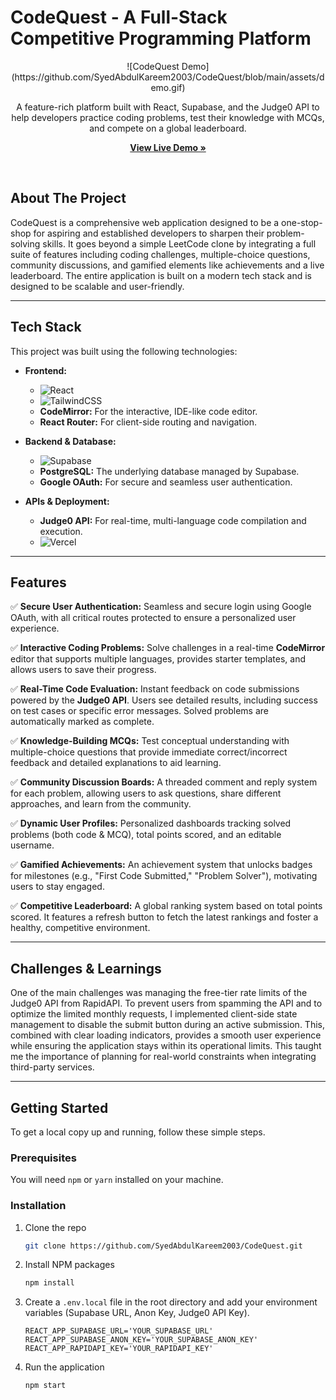 # CodeQuest - A Full-Stack Competitive Programming Platform

<p align="center">
  ![CodeQuest Demo]
  (https://github.com/SyedAbdulKareem2003/CodeQuest/blob/main/assets/demo.gif)
</p>

<p align="center">
  A feature-rich platform built with React, Supabase, and the Judge0 API to help developers practice coding problems, test their knowledge with MCQs, and compete on a global leaderboard.
</p>

<p align="center">
  <a href="https://codequest-gules.vercel.app/"><strong>View Live Demo »</strong></a>
</p>
<br>

## About The Project

CodeQuest is a comprehensive web application designed to be a one-stop-shop for aspiring and established developers to sharpen their problem-solving skills. It goes beyond a simple LeetCode clone by integrating a full suite of features including coding challenges, multiple-choice questions, community discussions, and gamified elements like achievements and a live leaderboard. The entire application is built on a modern tech stack and is designed to be scalable and user-friendly.

---

## Tech Stack

This project was built using the following technologies:

*   **Frontend:**
    *   ![React](https://img.shields.io/badge/react-%2320232a.svg?style=for-the-badge&logo=react&logoColor=%2361DAFB)
    *   ![TailwindCSS](https://img.shields.io/badge/tailwindcss-%2338B2AC.svg?style=for-the-badge&logo=tailwind-css&logoColor=white)
    *   **CodeMirror:** For the interactive, IDE-like code editor.
    *   **React Router:** For client-side routing and navigation.

*   **Backend & Database:**
    *   ![Supabase](https://img.shields.io/badge/Supabase-3ECF8E?style=for-the-badge&logo=supabase&logoColor=white)
    *   **PostgreSQL:** The underlying database managed by Supabase.
    *   **Google OAuth:** For secure and seamless user authentication.

*   **APIs & Deployment:**
    *   **Judge0 API:** For real-time, multi-language code compilation and execution.
    *   ![Vercel](https://img.shields.io/badge/vercel-%23000000.svg?style=for-the-badge&logo=vercel&logoColor=white)

---

## Features

✅ **Secure User Authentication:** Seamless and secure login using Google OAuth, with all critical routes protected to ensure a personalized user experience.

✅ **Interactive Coding Problems:** Solve challenges in a real-time **CodeMirror** editor that supports multiple languages, provides starter templates, and allows users to save their progress.

✅ **Real-Time Code Evaluation:** Instant feedback on code submissions powered by the **Judge0 API**. Users see detailed results, including success on test cases or specific error messages. Solved problems are automatically marked as complete.

✅ **Knowledge-Building MCQs:** Test conceptual understanding with multiple-choice questions that provide immediate correct/incorrect feedback and detailed explanations to aid learning.

✅ **Community Discussion Boards:** A threaded comment and reply system for each problem, allowing users to ask questions, share different approaches, and learn from the community.

✅ **Dynamic User Profiles:** Personalized dashboards tracking solved problems (both code & MCQ), total points scored, and an editable username.

✅ **Gamified Achievements:** An achievement system that unlocks badges for milestones (e.g., "First Code Submitted," "Problem Solver"), motivating users to stay engaged.

✅ **Competitive Leaderboard:** A global ranking system based on total points scored. It features a refresh button to fetch the latest rankings and foster a healthy, competitive environment.

---

## Challenges & Learnings

One of the main challenges was managing the free-tier rate limits of the Judge0 API from RapidAPI. To prevent users from spamming the API and to optimize the limited monthly requests, I implemented client-side state management to disable the submit button during an active submission. This, combined with clear loading indicators, provides a smooth user experience while ensuring the application stays within its operational limits. This taught me the importance of planning for real-world constraints when integrating third-party services.

---

## Getting Started

To get a local copy up and running, follow these simple steps.

### Prerequisites

You will need `npm` or `yarn` installed on your machine.

### Installation

1.  Clone the repo
    ```sh
    git clone https://github.com/SyedAbdulKareem2003/CodeQuest.git
    ```
2.  Install NPM packages
    ```sh
    npm install
    ```
3.  Create a `.env.local` file in the root directory and add your environment variables (Supabase URL, Anon Key, Judge0 API Key).
    ```
    REACT_APP_SUPABASE_URL='YOUR_SUPABASE_URL'
    REACT_APP_SUPABASE_ANON_KEY='YOUR_SUPABASE_ANON_KEY'
    REACT_APP_RAPIDAPI_KEY='YOUR_RAPIDAPI_KEY'
    ```
4.  Run the application
    ```sh
    npm start
    ```
